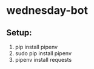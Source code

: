 # wednesday-bot

## Setup:
1. pip install pipenv
2. sudo pip install pipenv
3. pipenv install requests
